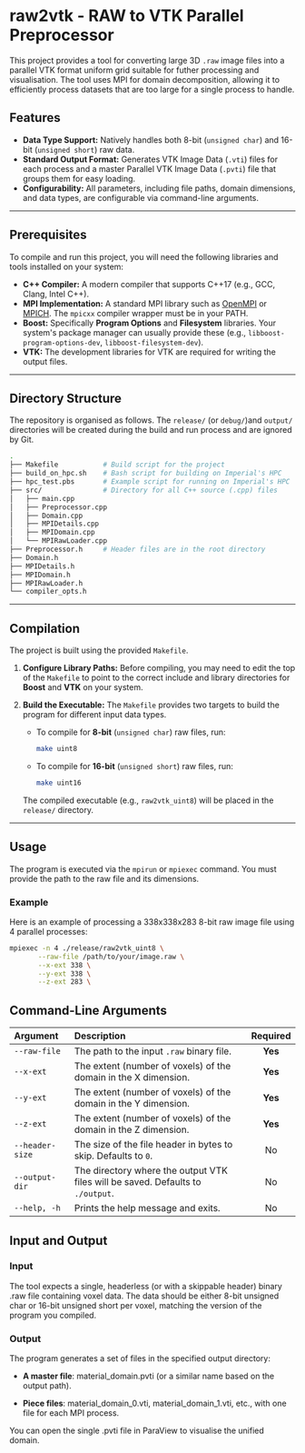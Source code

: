 # raw2vtk - RAW to VTK Parallel Preprocessor

This project provides a tool for converting large 3D `.raw` image files into a parallel VTK format uniform grid suitable for futher processing and visualisation. The tool uses MPI for domain decomposition, allowing it to efficiently process datasets that are too large for a single process to handle.


## Features

* **Data Type Support:** Natively handles both 8-bit (`unsigned char`) and 16-bit (`unsigned short`) raw data.
* **Standard Output Format:** Generates VTK Image Data (`.vti`) files for each process and a master Parallel VTK Image Data (`.pvti`) file that groups them for easy loading.
* **Configurability:** All parameters, including file paths, domain dimensions, and data types, are configurable via command-line arguments.

---

## Prerequisites

To compile and run this project, you will need the following libraries and tools installed on your system:

* **C++ Compiler:** A modern compiler that supports C++17 (e.g., GCC, Clang, Intel C++).
* **MPI Implementation:** A standard MPI library such as [OpenMPI](https://www.open-mpi.org/) or [MPICH](https://www.mpich.org/). The `mpicxx` compiler wrapper must be in your PATH.
* **Boost:** Specifically **Program Options** and **Filesystem** libraries. Your system's package manager can usually provide these (e.g., `libboost-program-options-dev`, `libboost-filesystem-dev`).
* **VTK:** The development libraries for VTK are required for writing the output files.

---

## Directory Structure

The repository is organised as follows. The `release/` (or `debug/`)and `output/` directories will be created during the build and run process and are ignored by Git.

```bash
.
├── Makefile           # Build script for the project
├── build_on_hpc.sh    # Bash script for building on Imperial's HPC
├── hpc_test.pbs       # Example script for running on Imperial's HPC
├── src/               # Directory for all C++ source (.cpp) files
│   ├── main.cpp
│   ├── Preprocessor.cpp
│   ├── Domain.cpp
│   ├── MPIDetails.cpp
│   ├── MPIDomain.cpp
│   └── MPIRawLoader.cpp
├── Preprocessor.h     # Header files are in the root directory
├── Domain.h
├── MPIDetails.h
├── MPIDomain.h
├── MPIRawLoader.h
└── compiler_opts.h
```

---

## Compilation

The project is built using the provided `Makefile`.

1.  **Configure Library Paths:** Before compiling, you may need to edit the top of the `Makefile` to point to the correct include and library directories for **Boost** and **VTK** on your system.

2.  **Build the Executable:** The `Makefile` provides two targets to build the program for different input data types.

    * To compile for **8-bit** (`unsigned char`) raw files, run:
        ```bash
        make uint8
        ```
    * To compile for **16-bit** (`unsigned short`) raw files, run:
        ```bash
        make uint16
        ```

    The compiled executable (e.g., `raw2vtk_uint8`) will be placed in the `release/` directory.

---

## Usage

The program is executed via the `mpirun` or `mpiexec` command. You must provide the path to the raw file and its dimensions.

### Example

Here is an example of processing a 338x338x283 8-bit raw image file using 4 parallel processes:

```bash
mpiexec -n 4 ./release/raw2vtk_uint8 \
       --raw-file /path/to/your/image.raw \
       --x-ext 338 \
       --y-ext 338 \
       --z-ext 283 \
```

## Command-Line Arguments

| Argument       | Description                                                                    | Required |
| :------------- | :----------------------------------------------------------------------------- | :------: |
| `--raw-file`   | The path to the input `.raw` binary file.                                      |  **Yes** |
| `--x-ext`      | The extent (number of voxels) of the domain in the X dimension.                |  **Yes** |
| `--y-ext`      | The extent (number of voxels) of the domain in the Y dimension.                |  **Yes** |
| `--z-ext`      | The extent (number of voxels) of the domain in the Z dimension.                |  **Yes** |
| `--header-size`| The size of the file header in bytes to skip. Defaults to `0`.                 |    No    |
| `--output-dir` | The directory where the output VTK files will be saved. Defaults to `./output`. |    No    |
| `--help, -h`   | Prints the help message and exits.                                             |    No    |

## Input and Output
### Input
The tool expects a single, headerless (or with a skippable header) binary .raw file containing voxel data. The data should be either 8-bit unsigned char or 16-bit unsigned short per voxel, matching the version of the program you compiled.

### Output
The program generates a set of files in the specified output directory:

* **A master file**: material_domain.pvti (or a similar name based on the output path).

* **Piece files**: material_domain_0.vti, material_domain_1.vti, etc., with one file for each MPI process.

You can open the single .pvti file in ParaView to visualise the unified domain.